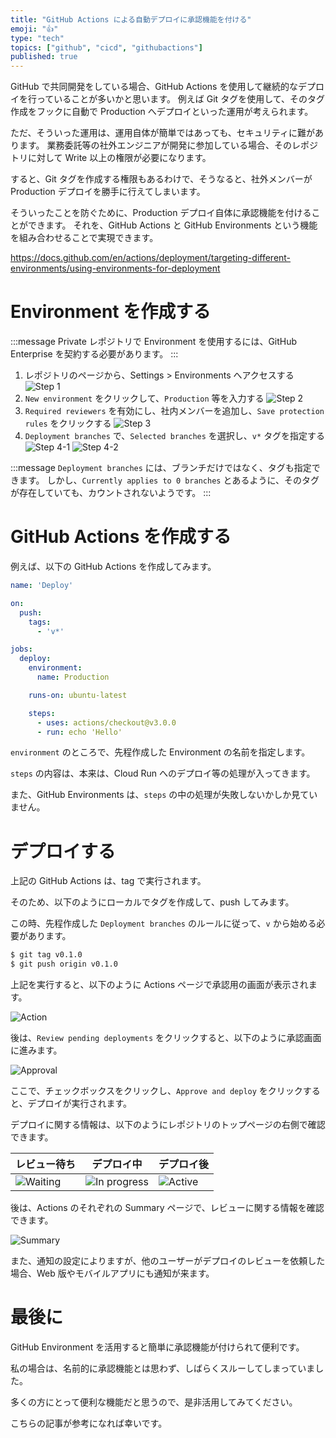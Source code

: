 ```yaml
---
title: "GitHub Actions による自動デプロイに承認機能を付ける"
emoji: "👍"
type: "tech"
topics: ["github", "cicd", "githubactions"]
published: true
---
```


GitHub で共同開発をしている場合、GitHub Actions を使用して継続的なデプロイを行っていることが多いかと思います。
例えば Git タグを使用して、そのタグ作成をフックに自動で Production へデプロイといった運用が考えられます。

ただ、そういった運用は、運用自体が簡単ではあっても、セキュリティに難があります。
業務委託等の社外エンジニアが開発に参加している場合、そのレポジトリに対して Write 以上の権限が必要になります。

すると、Git タグを作成する権限もあるわけで、そうなると、社外メンバーが Production デプロイを勝手に行えてしまいます。

そういったことを防ぐために、Production デプロイ自体に承認機能を付けることができます。
それを、GitHub Actions と GitHub Environments という機能を組み合わせることで実現できます。

https://docs.github.com/en/actions/deployment/targeting-different-environments/using-environments-for-deployment

# Environment を作成する

:::message
Private レポジトリで Environment を使用するには、GitHub Enterprise を契約する必要があります。
:::

1. レポジトリのページから、Settings > Environments へアクセスする
   ![Step 1](/images/approve-deployments-with-github-environments/step1.png)
2. `New environment` をクリックして、`Production` 等を入力する
   ![Step 2](/images/approve-deployments-with-github-environments/step2.png)
3. `Required reviewers` を有効にし、社内メンバーを追加し、`Save protection rules` をクリックする
   ![Step 3](/images/approve-deployments-with-github-environments/step3.png)
4. `Deployment branches` で、`Selected branches` を選択し、`v*` タグを指定する
   ![Step 4-1](/images/approve-deployments-with-github-environments/step4-1.png)
   ![Step 4-2](/images/approve-deployments-with-github-environments/step4-2.png)

:::message
`Deployment branches` には、ブランチだけではなく、タグも指定できます。
しかし、`Currently applies to 0 branches` とあるように、そのタグが存在していても、カウントされないようです。
:::

# GitHub Actions を作成する

例えば、以下の GitHub Actions を作成してみます。

```yaml
name: 'Deploy'

on:
  push:
    tags:
      - 'v*'

jobs:
  deploy:
    environment:
      name: Production

    runs-on: ubuntu-latest

    steps:
      - uses: actions/checkout@v3.0.0
      - run: echo 'Hello'
```

`environment` のところで、先程作成した Environment の名前を指定します。

`steps` の内容は、本来は、Cloud Run へのデプロイ等の処理が入ってきます。

また、GitHub Environments は、`steps` の中の処理が失敗しないかしか見ていません。

# デプロイする

上記の GitHub Actions は、tag で実行されます。

そのため、以下のようにローカルでタグを作成して、push してみます。

この時、先程作成した `Deployment branches` のルールに従って、`v` から始める必要があります。

```bash
$ git tag v0.1.0
$ git push origin v0.1.0
```

上記を実行すると、以下のように Actions ページで承認用の画面が表示されます。

![Action](/images/approve-deployments-with-github-environments/action.png)

後は、`Review pending deployments` をクリックすると、以下のように承認画面に進みます。

![Approval](/images/approve-deployments-with-github-environments/approval.png)

ここで、チェックボックスをクリックし、`Approve and deploy` をクリックすると、デプロイが実行されます。

デプロイに関する情報は、以下のようにレポジトリのトップページの右側で確認できます。

| レビュー待ち | デプロイ中 | デプロイ後 |
| ---------- | --------- | -------- |
| ![Waiting](/images/approve-deployments-with-github-environments/waiting.png) | ![In progress](/images/approve-deployments-with-github-environments/in-progress.png) | ![Active](/images/approve-deployments-with-github-environments/active.png) |

後は、Actions のそれぞれの Summary ページで、レビューに関する情報を確認できます。

![Summary](/images/approve-deployments-with-github-environments/summary.png)

また、通知の設定によりますが、他のユーザーがデプロイのレビューを依頼した場合、Web 版やモバイルアプリにも通知が来ます。

# 最後に

GitHub Environment を活用すると簡単に承認機能が付けられて便利です。

私の場合は、名前的に承認機能とは思わず、しばらくスルーしてしまっていました。

多くの方にとって便利な機能だと思うので、是非活用してみてください。

こちらの記事が参考になれば幸いです。
